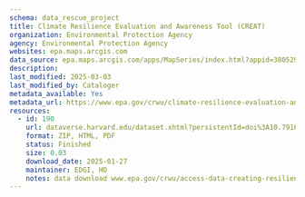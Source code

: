 ```yaml
---
schema: data_rescue_project 
title: Climate Resilience Evaluation and Awareness Tool (CREAT)
organization: Environmental Protection Agency
agency: Environmental Protection Agency
websites: epa.maps.arcgis.com
data_source: epa.maps.arcgis.com/apps/MapSeries/index.html?appid=3805293158d54846a29f750d63c6890e
description: 
last_modified: 2025-03-03
last_modified_by: Cataloger
metadata_available: Yes
metadata_url: https://www.epa.gov/crwu/climate-resilience-evaluation-and-awareness-tool-creat-methodology-guide
resources:
  - id: 190
    url: dataverse.harvard.edu/dataset.xhtml?persistentId=doi%3A10.7910%2FDVN%2FZ7J2EA&version=1.0
    format: ZIP, HTML, PDF
    status: Finished
    size: 0.03
    download_date: 2025-01-27
    maintainer: EDGI, HD
    notes: data download www.epa.gov/crwu/access-data-creating-resilient-water-utilities
---
```

